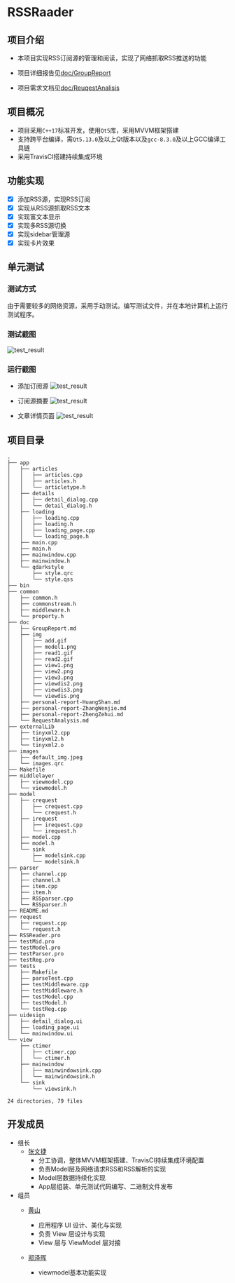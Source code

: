 # RSSRaader

## 项目介绍

+ 本项目实现RSS订阅源的管理和阅读，实现了网络抓取RSS推送的功能

+ 项目详细报告见[doc/GroupReport](https://github.com/Nayaco/RSSReader/blob/master/doc/GroupReport.md)
+ 项目需求文档见[doc/ReuqestAnalisis](https://github.com/Nayaco/RSSReader/blob/master/doc/RequestAnalysis.md)

## 项目概况

+ 项目采用`C++17`标准开发，使用`Qt5`库，采用MVVM框架搭建
+ 支持跨平台编译，需`Qt5.13.0`及以上Qt版本以及`gcc-8.3.0`及以上GCC编译工具链
+ 采用TravisCI搭建持续集成环境 

## 功能实现

- [x] 添加RSS源，实现RSS订阅
- [x] 实现从RSS源抓取RSS文本
- [x] 实现富文本显示
- [x] 实现多RSS源切换
- [x] 实现sidebar管理源
- [x] 实现卡片效果

## 单元测试

### 测试方式

由于需要较多的网络资源，采用手动测试。编写测试文件，并在本地计算机上运行测试程序。

### 测试截图

![test_result](doc/img/model1.png)

### 运行截图

+ 添加订阅源
![test_result](doc/img/add.gif)

+ 订阅源摘要
![test_result](doc/img/read1.gif)

+ 文章详情页面
![test_result](doc/img/read2.gif)

## 项目目录
```
.
├── app
│   ├── articles
│   │   ├── articles.cpp
│   │   ├── articles.h
│   │   └── articletype.h
│   ├── details
│   │   ├── detail_dialog.cpp
│   │   └── detail_dialog.h
│   ├── loading
│   │   ├── loading.cpp
│   │   ├── loading.h
│   │   ├── loading_page.cpp
│   │   └── loading_page.h
│   ├── main.cpp
│   ├── main.h
│   ├── mainwindow.cpp
│   ├── mainwindow.h
│   └── qdarkstyle
│       ├── style.qrc
│       └── style.qss
├── bin
├── common
│   ├── common.h
│   ├── commonstream.h
│   ├── middleware.h
│   └── property.h
├── doc
│   ├── GroupReport.md
│   ├── img
│   │   ├── add.gif
│   │   ├── model1.png
│   │   ├── read1.gif
│   │   ├── read2.gif
│   │   ├── view1.png
│   │   ├── view2.png
│   │   ├── view3.png
│   │   ├── viewdis2.png
│   │   ├── viewdis3.png
│   │   └── viewdis.png
│   ├── personal-report-HuangShan.md
│   ├── personal-report-ZhangWenjie.md
│   ├── personal-report-ZhengZehui.md
│   └── RequestAnalysis.md
├── externalLib
│   ├── tinyxml2.cpp
│   ├── tinyxml2.h
│   └── tinyxml2.o
├── images
│   ├── default_img.jpeg
│   └── images.qrc
├── Makefile
├── middlelayer
│   ├── viewmodel.cpp
│   └── viewmodel.h
├── model
│   ├── crequest
│   │   ├── crequest.cpp
│   │   └── crequest.h
│   ├── irequest
│   │   ├── irequest.cpp
│   │   └── irequest.h
│   ├── model.cpp
│   ├── model.h
│   └── sink
│       ├── modelsink.cpp
│       └── modelsink.h
├── parser
│   ├── channel.cpp
│   ├── channel.h
│   ├── item.cpp
│   ├── item.h
│   ├── RSSparser.cpp
│   └── RSSparser.h
├── README.md
├── request
│   ├── request.cpp
│   └── request.h
├── RSSReader.pro
├── testMid.pro
├── testModel.pro
├── testParser.pro
├── testReg.pro
├── tests
│   ├── Makefile
│   ├── parseTest.cpp
│   ├── testMiddleware.cpp
│   ├── testMiddleware.h
│   ├── testModel.cpp
│   ├── testModel.h
│   └── testReg.cpp
├── uidesign
│   ├── detail_dialog.ui
│   ├── loading_page.ui
│   └── mainwindow.ui
└── view
    ├── ctimer
    │   ├── ctimer.cpp
    │   └── ctimer.h
    ├── mainwindow
    │   ├── mainwindowsink.cpp
    │   └── mainwindowsink.h
    └── sink
        └── viewsink.h

24 directories, 79 files
```

## 开发成员

+ 组长
    + [张文捷](https://github.com/Nayaco)
        + 分工协调，整体MVVM框架搭建、TravisCI持续集成环境配置
        + 负责Model层及网络请求RSS和RSS解析的实现
        + Model层数据持续化实现
        + App层组装、单元测试代码编写、二进制文件发布
+ 组员
    + [黄山](https://github.com/dydxh)
      + 应用程序 UI 设计、美化与实现
      + 负责 View 层设计与实现
      + View 层与 ViewModel 层对接

    + [郑泽晖](https://github.com/zhengzh23333)
        + viewmodel基本功能实现